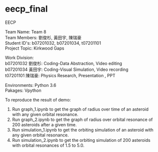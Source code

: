 # eecp_final
EECP 

Team Name: Team 8  
Team Members: 劉俊杉, 黃田宇, 陳瑞豪  
Student ID's: b07201032, b07201034, t07201101  
Project Topic: Kirkwood Gaps  

Work Division:  
b07201032 劉俊杉: Coding-Data Abstraction, Video editing  
b07201034 黃田宇: Coding-Visual Simulation, Video recording  
t07201101 陳瑞豪: Physics Research, Presentation , PPT   

Environments: Python 3.6  
Pakages: Vpython  

To reproduce the result of demo:
1. Run graph_1.ipynb to get the graph of radius over time of an asteroid with any given orbital resonance.
2. Run graph_2.ipynb to get the graph of radius over orbital resonance of 200 asteroids after a given time.
3. Run simulation_1.ipynb to get the orbiting simulation of an asteroid with any given orbital resonance.
4. Run simulation_2.ipynb to get the orbiting simulation of 200 asteroids with orbital resonances of 1.5 to 5.0.


